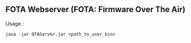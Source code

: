 ## FOTA Webserver (FOTA: Firmware Over The Air) ##

Usage :

	java -jar OTAServer.jar <path_to_user_bin>
